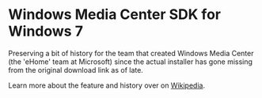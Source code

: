 # Windows Media Center SDK for Windows 7

Preserving a bit of history for the team that created Windows Media Center (the 'eHome' team at Microsoft) since the actual installer has gone missing from the original download link as of late.

Learn more about the feature and history over on [Wikipedia](https://en.wikipedia.org/wiki/Windows_Media_Center).
